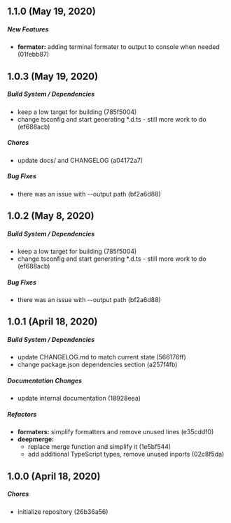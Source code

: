 ##  1.1.0 (May 19, 2020)
##### New Features

* **formater:**  adding terminal formater to output to console when needed (01febb87)

##  1.0.3 (May 19, 2020)

##### Build System / Dependencies

*  keep a low target for building (785f5004)
*  change tsconfig and start generating *.d.ts - still more work to do (ef688acb)

##### Chores

*  update docs/ and CHANGELOG (a04172a7)

##### Bug Fixes

*  there was an issue with --output path (bf2a6d88)

##  1.0.2 (May 8, 2020)

##### Build System / Dependencies

*  keep a low target for building (785f5004)
*  change tsconfig and start generating *.d.ts - still more work to do (ef688acb)

##### Bug Fixes

*  there was an issue with --output path (bf2a6d88)

##  1.0.1 (April 18, 2020)

##### Build System / Dependencies

*  update CHANGELOG.md to match current state (566176ff)
*  change package.json dependencies section (a257f4fb)

##### Documentation Changes

*  update internal documentation (18928eea)

##### Refactors

* **formaters:**  simplify formatters and remove unused lines (e35cddf0)
* **deepmerge:**
  *  replace merge function and simplify it (1e5bf544)
  *  add additional TypeScript types, remove unused inports (02c8f5da)

## 1.0.0 (April 18, 2020)

##### Chores

*  initialize repository (26b36a56)

